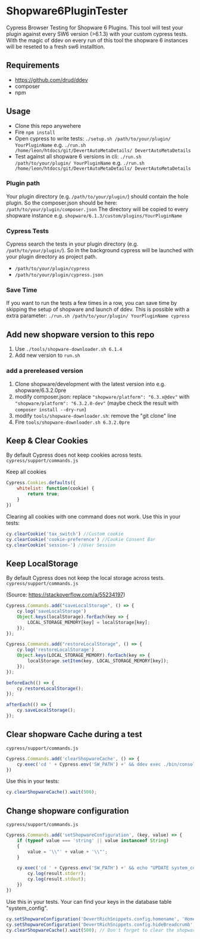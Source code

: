 
# Shopware6PluginTester
Cypress Browser Testing for Shopware 6 Plugins. This tool will test your plugin against every SW6 version (>6.1.3) with your custom cypress tests.
With the magic of ddev on every run of this tool the shopware 6 instances will be reseted to a fresh sw6 installtion.

## Requirements
- https://github.com/drud/ddev
- composer
- npm

## Usage
- Clone this repo anywehere
- Fire ```npm install```
- Open cypress to write tests: ```./setup.sh /path/to/your/plugin/ YourPluginName``` e.g. ```./run.sh /home/leon/htdocs/git/DevertAutoMetaDetails/ DevertAutoMetaDetails```
- Test against all shopware 6 versions in cli: ```./run.sh /path/to/your/plugin/ YourPluginName``` e.g. ```./run.sh /home/leon/htdocs/git/DevertAutoMetaDetails/ DevertAutoMetaDetails```

### Plugin path
Your plugin directory (e.g. ```/path/to/your/plugin/```) should contain the hole plugin. So the composer.json should be here: ```/path/to/your/plugin/composer.json```
The directory will be copied to every shopware instance e.g. ```shopware/6.1.3/custom/plugins/YourPluginName```

### Cypress Tests
Cypress search the tests in your plugin directory (e.g. ```/path/to/your/plugin/```). So in the background cypress will be launched with your plugin directory as project path.
- ```/path/to/your/plugin/cypress```
- ```/path/to/your/plugin/cypress.json```

### Save Time
If you want to run the tests a few times in a row, you can save time by skipping the setup of shopware and launch of ddev.
This is possible with a extra parameter:
```./run.sh /path/to/your/plugin/ YourPluginName cypress```

## Add new shopware version to this repo
1. Use ```./tools/shopware-downloader.sh 6.1.4```
2. Add new version to ```run.sh```

### add a prereleased version
1. Clone shopware/development with the latest version into e.g. shopware/6.3.2.0pre
2. modify composer.json: replace ```"shopware/platform": "6.3.x@dev"``` with ```"shopware/platform": "6.3.2.0-dev"``` (maybe check the result with ```composer install --dry-run```)
3. modify ```tools/shopware-downloader.sh```: remove the "git clone" line
4. Fire ```tools/shopware-downloader.sh 6.3.2.0pre```

## Keep & Clear Cookies

By default Cypress does not keep cookies across tests.
```cypress/support/commands.js```

Keep all cookies
```js
Cypress.Cookies.defaults({
	whitelist: function(cookie) {
		return true;
	}
})
```

Clearing all cookies with one command does not work. Use this in your tests:
```js
cy.clearCookie('tax_switch') //Custom cookie
cy.clearCookie('cookie-preference') //Cookie Consent Bar
cy.clearCookie('session-') //User Session
 ```
## Keep LocalStorage
By default Cypress does not keep the local storage across tests.
```cypress/support/commands.js```

(Source: https://stackoverflow.com/a/55234197)
```js
Cypress.Commands.add("saveLocalStorage", () => {
    cy.log('saveLocalStorage')
    Object.keys(localStorage).forEach(key => {
        LOCAL_STORAGE_MEMORY[key] = localStorage[key];
    });
});

Cypress.Commands.add("restoreLocalStorage", () => {
    cy.log('restoreLocalStorage')
    Object.keys(LOCAL_STORAGE_MEMORY).forEach(key => {
        localStorage.setItem(key, LOCAL_STORAGE_MEMORY[key]);
    });
});

beforeEach(() => {
    cy.restoreLocalStorage();
});

afterEach(() => {
    cy.saveLocalStorage();
});
```

## Clear shopware Cache during a test
```cypress/support/commands.js```

```js
Cypress.Commands.add('clearShopwareCache', () => {
    cy.exec('cd ' + Cypress.env('SW_PATH') +' && ddev exec ./bin/console cache:clear');
})
```
Use this in your tests:
```js
cy.clearShopwareCache().wait(500);
 ```

## Change shopware configuration
```cypress/support/commands.js```

```js
Cypress.Commands.add('setShopwareConfiguration', (key, value) => {
    if (typeof value === 'string' || value instanceof String)
    {
        value = '\\"' + value + '\\"';
    }

    cy.exec('cd ' + Cypress.env('SW_PATH') +' && echo "UPDATE system_config SET configuration_value=\'{\\"_value\\":' + value + '}\' WHERE configuration_key=\'' + key + '\'" | ddev mysql').then((result) => {
        cy.log(result.stderr);
        cy.log(result.stdout);
    })
})
```
Use this in your tests.
Your can find your keys in the database table "system_config".
```js
cy.setShopwareConfiguration('DevertRichSnippets.config.homename', 'Home');
cy.setShopwareConfiguration('DevertRichSnippets.config.hideBreadcrumb', 0);
cy.clearShopwareCache().wait(500); // Don't forget to clear the shopware cache ;)
 ```